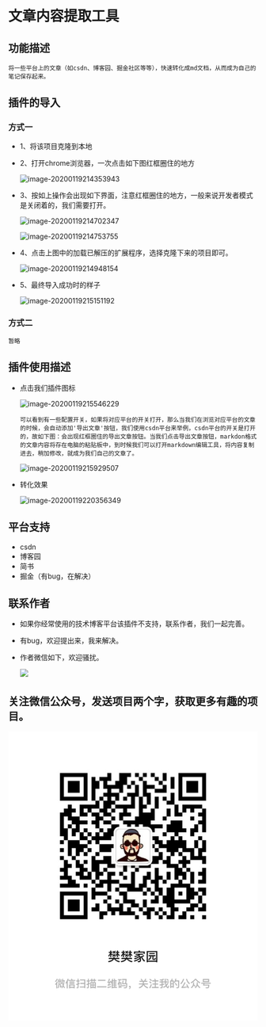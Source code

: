 # 文章内容提取工具

## 功能描述

```
将一些平台上的文章（如csdn、博客园、掘金社区等等），快速转化成md文档，从而成为自己的笔记保存起来。
```

## 插件的导入

### 方式一

- 1、将该项目克隆到本地

- 2、打开chrome浏览器，一次点击如下图红框圈住的地方

  ![image-20200119214353943](https://github.com/fandsimple/chrome_copy/blob/master/readmeImg/image-20200119214353943.png)

- 3、按如上操作会出现如下界面，注意红框圈住的地方，一般来说开发者模式是关闭着的，我们需要打开。

  ![image-20200119214702347](https://github.com/fandsimple/chrome_copy/blob/master/readmeImg/image-20200119214702347.png)

  ![image-20200119214753755](https://github.com/fandsimple/chrome_copy/blob/master/readmeImg/image-20200119214753755.png)

- 4、点击上图中的加载已解压的扩展程序，选择克隆下来的项目即可。

  ![image-20200119214948154](https://github.com/fandsimple/chrome_copy/blob/master/readmeImg/image-20200119214948154.png)

- 5、最终导入成功时的样子

  ![image-20200119215151192](https://github.com/fandsimple/chrome_copy/blob/master/readmeImg/image-20200119215151192.png)

  

### 方式二

```
暂略
```

## 插件使用描述

- 点击我们插件图标

  ![image-20200119215546229](https://github.com/fandsimple/chrome_copy/blob/master/readmeImg/image-20200119215546229.png)

  ```
  可以看到有一些配置开关，如果将对应平台的开关打开，那么当我们在浏览对应平台的文章的时候，会自动添加'导出文章'按钮，我们使用csdn平台来举例，csdn平台的开关是打开的，故如下图：会出现红框圈住的导出文章按钮。当我们点击导出文章按钮，markdon格式的文章内容将存在电脑的粘贴板中，到时候我们可以打开markdown编辑工具，将内容复制进去，稍加修改，就成为我们自己的文章了。
  ```

  ![image-20200119215929507](https://github.com/fandsimple/chrome_copy/blob/master/readmeImg/image-20200119215929507.png)

- 转化效果

  ![image-20200119220356349](https://github.com/fandsimple/chrome_copy/blob/master/readmeImg/image-20200119220356349.png)



## 平台支持

- csdn
- 博客园
- 简书
- 掘金（有bug，在解决）

## 联系作者

- 如果你经常使用的技术博客平台该插件不支持，联系作者，我们一起完善。

- 有bug，欢迎提出来，我来解决。

- 作者微信如下，欢迎骚扰。

  ![](https://github.com/fandsimple/chrome_copy/blob/master/readmeImg/WechatIMG2099.png)
  
## 关注微信公众号，发送项目两个字，获取更多有趣的项目。
![gongzonghao](https://github.com/fandsimple/src/blob/master/img/gongzonghao.jpeg)

  

  

  
